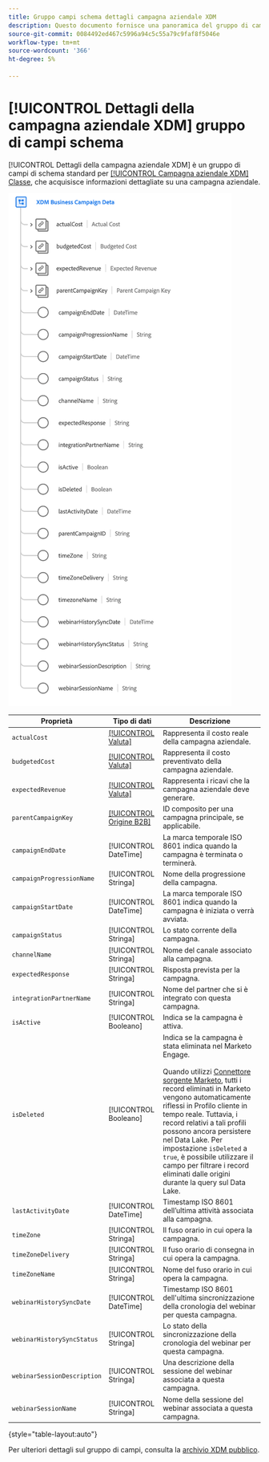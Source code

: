 ```yaml
---
title: Gruppo campi schema dettagli campagna aziendale XDM
description: Questo documento fornisce una panoramica del gruppo di campi dello schema Dettagli campagna aziendale XDM.
source-git-commit: 0084492ed467c5996a94c5c55a79c9faf8f5046e
workflow-type: tm+mt
source-wordcount: '366'
ht-degree: 5%

---
```


# [!UICONTROL Dettagli della campagna aziendale XDM] gruppo di campi schema

[!UICONTROL Dettagli della campagna aziendale XDM] è un gruppo di campi di schema standard per [[!UICONTROL Campagna aziendale XDM] Classe](../../classes/b2b/business-campaign.md), che acquisisce informazioni dettagliate su una campagna aziendale.

![Struttura del gruppo di campi Dettagli campagna aziendale XDM visualizzato nell’interfaccia utente](../../images/field-groups/b2b/business-campaign-details.png)

| Proprietà | Tipo di dati | Descrizione |
| --- | --- | --- |
| `actualCost` | [[!UICONTROL Valuta]](../../data-types/currency.md) | Rappresenta il costo reale della campagna aziendale. |
| `budgetedCost` | [[!UICONTROL Valuta]](../../data-types/currency.md) | Rappresenta il costo preventivato della campagna aziendale. |
| `expectedRevenue` | [[!UICONTROL Valuta]](../../data-types/currency.md) | Rappresenta i ricavi che la campagna aziendale deve generare. |
| `parentCampaignKey` | [[!UICONTROL Origine B2B]](../../data-types/b2b-source.md) | ID composito per una campagna principale, se applicabile. |
| `campaignEndDate` | [!UICONTROL DateTime] | La marca temporale ISO 8601 indica quando la campagna è terminata o terminerà. |
| `campaignProgressionName` | [!UICONTROL Stringa] | Nome della progressione della campagna. |
| `campaignStartDate` | [!UICONTROL DateTime] | La marca temporale ISO 8601 indica quando la campagna è iniziata o verrà avviata. |
| `campaignStatus` | [!UICONTROL Stringa] | Lo stato corrente della campagna. |
| `channelName` | [!UICONTROL Stringa] | Nome del canale associato alla campagna. |
| `expectedResponse` | [!UICONTROL Stringa] | Risposta prevista per la campagna. |
| `integrationPartnerName` | [!UICONTROL Stringa] | Nome del partner che si è integrato con questa campagna. |
| `isActive` | [!UICONTROL Booleano] | Indica se la campagna è attiva. |
| `isDeleted` | [!UICONTROL Booleano] | Indica se la campagna è stata eliminata nel Marketo Engage.<br><br>Quando utilizzi [Connettore sorgente Marketo](../../../sources/connectors/adobe-applications/marketo/marketo.md), tutti i record eliminati in Marketo vengono automaticamente riflessi in Profilo cliente in tempo reale. Tuttavia, i record relativi a tali profili possono ancora persistere nel Data Lake. Per impostazione `isDeleted` a `true`, è possibile utilizzare il campo per filtrare i record eliminati dalle origini durante la query sul Data Lake. |
| `lastActivityDate` | [!UICONTROL DateTime] | Timestamp ISO 8601 dell’ultima attività associata alla campagna. |
| `timeZone` | [!UICONTROL Stringa] | Il fuso orario in cui opera la campagna. |
| `timeZoneDelivery` | [!UICONTROL Stringa] | Il fuso orario di consegna in cui opera la campagna. |
| `timeZoneName` | [!UICONTROL Stringa] | Nome del fuso orario in cui opera la campagna. |
| `webinarHistorySyncDate` | [!UICONTROL DateTime] | Timestamp ISO 8601 dell&#39;ultima sincronizzazione della cronologia del webinar per questa campagna. |
| `webinarHistorySyncStatus` | [!UICONTROL Stringa] | Lo stato della sincronizzazione della cronologia del webinar per questa campagna. |
| `webinarSessionDescription` | [!UICONTROL Stringa] | Una descrizione della sessione del webinar associata a questa campagna. |
| `webinarSessionName` | [!UICONTROL Stringa] | Nome della sessione del webinar associata a questa campagna. |

{style=&quot;table-layout:auto&quot;}

Per ulteriori dettagli sul gruppo di campi, consulta la [archivio XDM pubblico](https://github.com/adobe/xdm/blob/master/components/fieldgroups/campaign/campaign-details.schema.json).

